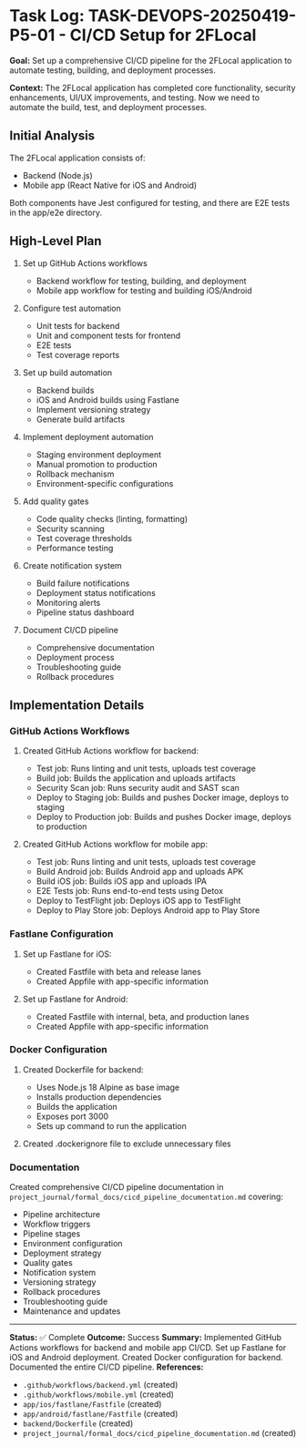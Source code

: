 # Task Log: TASK-DEVOPS-20250419-P5-01 - CI/CD Setup for 2FLocal

**Goal:** Set up a comprehensive CI/CD pipeline for the 2FLocal application to automate testing, building, and deployment processes.

**Context:** The 2FLocal application has completed core functionality, security enhancements, UI/UX improvements, and testing. Now we need to automate the build, test, and deployment processes.

## Initial Analysis

The 2FLocal application consists of:
- Backend (Node.js)
- Mobile app (React Native for iOS and Android)

Both components have Jest configured for testing, and there are E2E tests in the app/e2e directory.

## High-Level Plan

1. Set up GitHub Actions workflows
   - Backend workflow for testing, building, and deployment
   - Mobile app workflow for testing and building iOS/Android

2. Configure test automation
   - Unit tests for backend
   - Unit and component tests for frontend
   - E2E tests
   - Test coverage reports

3. Set up build automation
   - Backend builds
   - iOS and Android builds using Fastlane
   - Implement versioning strategy
   - Generate build artifacts

4. Implement deployment automation
   - Staging environment deployment
   - Manual promotion to production
   - Rollback mechanism
   - Environment-specific configurations

5. Add quality gates
   - Code quality checks (linting, formatting)
   - Security scanning
   - Test coverage thresholds
   - Performance testing

6. Create notification system
   - Build failure notifications
   - Deployment status notifications
   - Monitoring alerts
   - Pipeline status dashboard

7. Document CI/CD pipeline
   - Comprehensive documentation
   - Deployment process
   - Troubleshooting guide
   - Rollback procedures

## Implementation Details

### GitHub Actions Workflows

1. Created GitHub Actions workflow for backend:
   - Test job: Runs linting and unit tests, uploads test coverage
   - Build job: Builds the application and uploads artifacts
   - Security Scan job: Runs security audit and SAST scan
   - Deploy to Staging job: Builds and pushes Docker image, deploys to staging
   - Deploy to Production job: Builds and pushes Docker image, deploys to production

2. Created GitHub Actions workflow for mobile app:
   - Test job: Runs linting and unit tests, uploads test coverage
   - Build Android job: Builds Android app and uploads APK
   - Build iOS job: Builds iOS app and uploads IPA
   - E2E Tests job: Runs end-to-end tests using Detox
   - Deploy to TestFlight job: Deploys iOS app to TestFlight
   - Deploy to Play Store job: Deploys Android app to Play Store

### Fastlane Configuration

1. Set up Fastlane for iOS:
   - Created Fastfile with beta and release lanes
   - Created Appfile with app-specific information

2. Set up Fastlane for Android:
   - Created Fastfile with internal, beta, and production lanes
   - Created Appfile with app-specific information

### Docker Configuration

1. Created Dockerfile for backend:
   - Uses Node.js 18 Alpine as base image
   - Installs production dependencies
   - Builds the application
   - Exposes port 3000
   - Sets up command to run the application

2. Created .dockerignore file to exclude unnecessary files

### Documentation

Created comprehensive CI/CD pipeline documentation in `project_journal/formal_docs/cicd_pipeline_documentation.md` covering:
- Pipeline architecture
- Workflow triggers
- Pipeline stages
- Environment configuration
- Deployment strategy
- Quality gates
- Notification system
- Versioning strategy
- Rollback procedures
- Troubleshooting guide
- Maintenance and updates

---

**Status:** ✅ Complete
**Outcome:** Success
**Summary:** Implemented GitHub Actions workflows for backend and mobile app CI/CD. Set up Fastlane for iOS and Android deployment. Created Docker configuration for backend. Documented the entire CI/CD pipeline.
**References:**
- `.github/workflows/backend.yml` (created)
- `.github/workflows/mobile.yml` (created)
- `app/ios/fastlane/Fastfile` (created)
- `app/android/fastlane/Fastfile` (created)
- `backend/Dockerfile` (created)
- `project_journal/formal_docs/cicd_pipeline_documentation.md` (created)